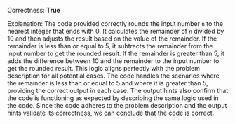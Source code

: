 Correctness: **True**

Explanation: 
The code provided correctly rounds the input number `n` to the nearest integer that ends with 0. It calculates the remainder of `n` divided by 10 and then adjusts the result based on the value of the remainder. If the remainder is less than or equal to 5, it subtracts the remainder from the input number to get the rounded result. If the remainder is greater than 5, it adds the difference between 10 and the remainder to the input number to get the rounded result. This logic aligns perfectly with the problem description for all potential cases. The code handles the scenarios where the remainder is less than or equal to 5 and where it is greater than 5, providing the correct output in each case. The output hints also confirm that the code is functioning as expected by describing the same logic used in the code. Since the code adheres to the problem description and the output hints validate its correctness, we can conclude that the code is correct.